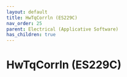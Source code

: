 ```yaml
---
layout: default
title: HwTqCorrln (ES229C)
nav_order: 25
parent: Electrical (Applicative Software)
has_children: true
---
```

# HwTqCorrln (ES229C)
